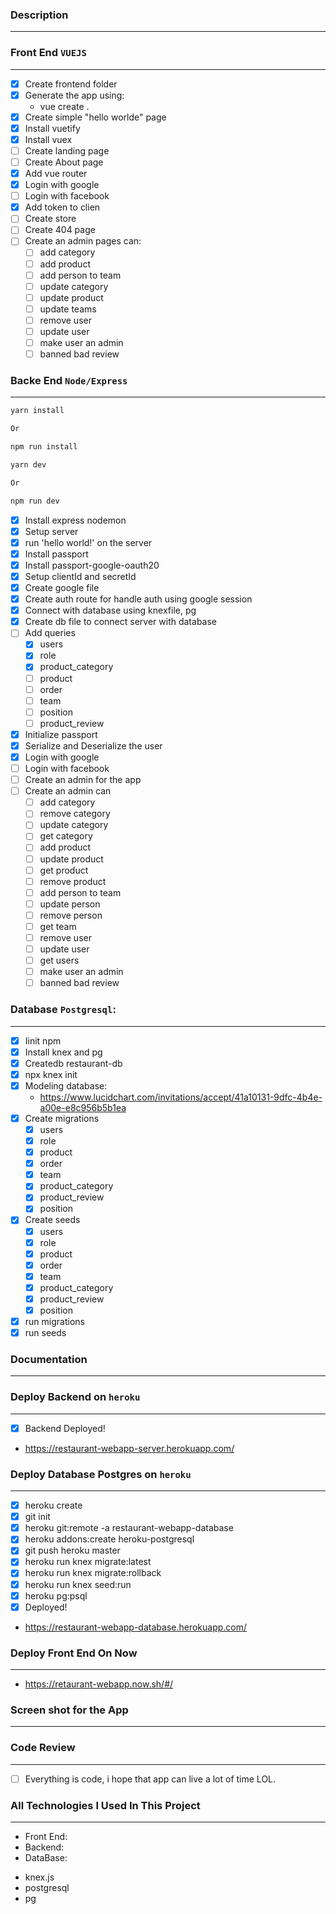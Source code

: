 ### Description

---

### Front End `VUEJS`

---

- [x] Create frontend folder
- [x] Generate the app using:
  - vue create .
- [x] Create simple "hello worlde" page
- [x] Install vuetify
- [x] Install vuex
- [ ] Create landing page
- [ ] Create About page
- [x] Add vue router
- [x] Login with google
- [ ] Login with facebook
- [x] Add token to clien
- [ ] Create store
- [ ] Create 404 page
- [ ] Create an admin pages can:
  - [ ] add category
  - [ ] add product
  - [ ] add person to team
  - [ ] update category
  - [ ] update product
  - [ ] update teams
  - [ ] remove user
  - [ ] update user
  - [ ] make user an admin
  - [ ] banned bad review

### Backe End `Node/Express`

---

```sh
yarn install

Or

npm run install
```

```sh
yarn dev

Or

npm run dev
```

- [x] Install express nodemon
- [x] Setup server
- [x] run 'hello world!' on the server
- [x] Install passport
- [x] Install passport-google-oauth20
- [x] Setup clientId and secretId
- [x] Create google file
- [x] Create auth route for handle auth using google session
- [x] Connect with database using knexfile, pg
- [x] Create db file to connect server with database
- [ ] Add queries
  - [x] users
  - [x] role
  - [x] product_category
  - [ ] product
  - [ ] order
  - [ ] team
  - [ ] position
  - [ ] product_review
- [x] Initialize passport
- [x] Serialize and Deserialize the user
- [x] Login with google
- [ ] Login with facebook
- [ ] Create an admin for the app
- [ ] Create an admin can
  - [ ] add category
  - [ ] remove category
  - [ ] update category
  - [ ] get category
  - [ ] add product
  - [ ] update product
  - [ ] get product
  - [ ] remove product
  - [ ] add person to team
  - [ ] update person
  - [ ] remove person
  - [ ] get team
  - [ ] remove user
  - [ ] update user
  - [ ] get users
  - [ ] make user an admin
  - [ ] banned bad review

### Database `Postgresql`:

---

- [x] Iinit npm
- [x] Install knex and pg
- [x] Createdb restaurant-db
- [x] npx knex init
- [x] Modeling database:
  - https://www.lucidchart.com/invitations/accept/41a10131-9dfc-4b4e-a00e-e8c956b5b1ea
- [x] Create migrations
  - [x] users
  - [x] role
  - [x] product
  - [x] order
  - [x] team
  - [x] product_category
  - [x] product_review
  - [x] position
- [x] Create seeds
  - [x] users
  - [x] role
  - [x] product
  - [x] order
  - [x] team
  - [x] product_category
  - [x] product_review
  - [x] position
- [x] run migrations
- [x] run seeds

### Documentation

---

### Deploy Backend on `heroku`

---

- [x] Backend Deployed!
- https://restaurant-webapp-server.herokuapp.com/

### Deploy Database Postgres on `heroku`

---

- [x] heroku create <name>
- [x] git init
- [x] heroku git:remote -a restaurant-webapp-database
- [x] heroku addons:create heroku-postgresql
- [x] git push heroku master
- [x] heroku run knex migrate:latest
- [x] heroku run knex migrate:rollback
- [x] heroku run knex seed:run
- [x] heroku pg:psql
- [x] Deployed!

* https://restaurant-webapp-database.herokuapp.com/

### Deploy Front End On Now

---

- https://retaurant-webapp.now.sh/#/

### Screen shot for the App

---

### Code Review

---

- [ ] Everything is code, i hope that app can live a lot of time LOL.

### All Technologies I Used In This Project

---

- Front End:
- Backend:
- DataBase:

* knex.js
* postgresql
* pg
